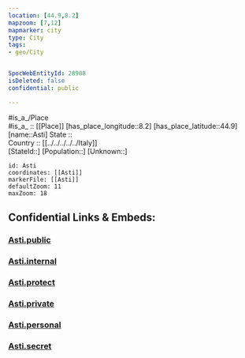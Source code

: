 ```yaml
---
location: [44.9,8.2] 
mapzoom: [7,12] 
mapmarker: city 
type: City
tags:
- geo/City


SpocWebEntityId: 28908
isDeleted: false
confidential: public

---
```

#is_a_/Place  
#is_a_ :: [[Place]] 
[has_place_longitude::8.2] 
[has_place_latitude::44.9] 
[name::Asti] 
State ::  
Country :: [[../../../../../Italy]]  
[StateId::] 
[Population::] 
[Unknown::] 


```leaflet
id: Asti
coordinates: [[Asti]] 
markerFile: [[Asti]] 
defaultZoom: 11 
maxZoom: 18
```


## Confidential Links & Embeds: 

### [Asti.public](/_public/\Earth\Continent\Europe\Europe~South\Italy\regions~Italy\Piedmont\Asti.Province\CityAsti.public.md) 

### [Asti.internal](/_internal/\Earth\Continent\Europe\Europe~South\Italy\regions~Italy\Piedmont\Asti.Province\CityAsti.internal.md) 

### [Asti.protect](/_protect/\Earth\Continent\Europe\Europe~South\Italy\regions~Italy\Piedmont\Asti.Province\CityAsti.protect.md) 

### [Asti.private](/_private/\Earth\Continent\Europe\Europe~South\Italy\regions~Italy\Piedmont\Asti.Province\CityAsti.private.md) 

### [Asti.personal](/_personal/\Earth\Continent\Europe\Europe~South\Italy\regions~Italy\Piedmont\Asti.Province\CityAsti.personal.md) 

### [Asti.secret](/_secret/\Earth\Continent\Europe\Europe~South\Italy\regions~Italy\Piedmont\Asti.Province\CityAsti.secret.md)

